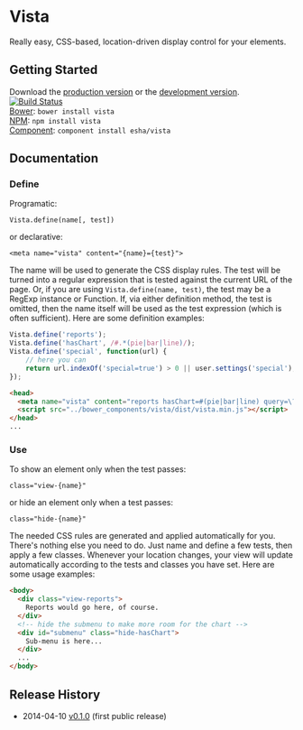 # Vista

Really easy, CSS-based, location-driven display control for your elements.

## Getting Started
Download the [production version][min] or the [development version][max]. [![Build Status](https://travis-ci.org/esha/vista.png?branch=master)](https://travis-ci.org/esha/vista)  
[Bower][bower]: `bower install vista`  
[NPM][npm]: `npm install vista`   
[Component][component]: `component install esha/vista`  

[min]: https://raw.github.com/esha/vista/master/dist/vista.min.js
[max]: https://raw.github.com/esha/vista/master/dist/vista.js
[npm]: https://npmjs.org/package/vista
[bower]: http://bower.io/
[component]: http://component.io/

## Documentation

### Define

Programatic:  

`Vista.define(name[, test])`  

or declarative:  

`<meta name="vista" content="{name}={test}">`  

The name will be used to generate the CSS display rules. The test will be turned into a regular expression that is tested against the current URL of the page. Or, if you are using `Vista.define(name, test)`, the test may be a RegExp instance or Function. If, via either definition method, the test is omitted, then the name itself will be used as the test expression (which is often sufficient). Here are some definition examples:

```javascript
Vista.define('reports');
Vista.define('hasChart', /#.*(pie|bar|line)/);
Vista.define('special', function(url) {
    // here you can 
    return url.indexOf('special=true') > 0 || user.settings('special');
});
```

```html
<head>
  <meta name="vista" content="reports hasChart=#(pie|bar|line) query=\?q=.+"/>
  <script src="../bower_components/vista/dist/vista.min.js"></script>
</head>
...
```

### Use

To show an element only when the test passes:  

`class="view-{name}"`

or hide an element only when a test passes:

`class="hide-{name}"`

The needed CSS rules are generated and applied automatically for you. There's nothing else you need to do. Just name and define a few tests, then apply a few classes. Whenever your location changes, your view will update automatically according to the tests and classes you have set. Here are some usage examples:

```html
<body>
  <div class="view-reports">
    Reports would go here, of course.
  </div>
  <!-- hide the submenu to make more room for the chart -->
  <div id="submenu" class="hide-hasChart">
    Sub-menu is here...
  </div>
  ...
</body>
```

## Release History
* 2014-04-10 [v0.1.0][] (first public release)

[v0.1.0]: https://github.com/esha/vista/tree/0.1.0
